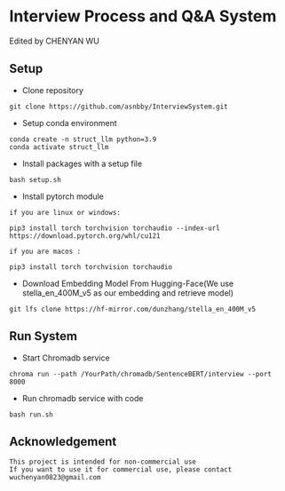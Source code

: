# Interview Process and Q&A System

Edited by CHENYAN WU

## Setup
- Clone repository 
```
git clone https://github.com/asnbby/InterviewSystem.git
```
- Setup conda environment
```
conda create -n struct_llm python=3.9
conda activate struct_llm
```
- Install packages with a setup file
```
bash setup.sh
```
- Install pytorch module
```
if you are linux or windows:
```
```
pip3 install torch torchvision torchaudio --index-url https://download.pytorch.org/whl/cu121
```
```
if you are macos :
```
```
pip3 install torch torchvision torchaudio
```
- Download Embedding Model From Hugging-Face(We use stella_en_400M_v5 as our embedding and retrieve model)
```
git lfs clone https://hf-mirror.com/dunzhang/stella_en_400M_v5
```

## Run System
- Start Chromadb service
```
chroma run --path /YourPath/chromadb/SentenceBERT/interview --port 8000
```
- Run chromadb service with code
```
bash run.sh
```
## Acknowledgement
```
This project is intended for non-commercial use
If you want to use it for commercial use, please contact wuchenyan0823@gmail.com
```
